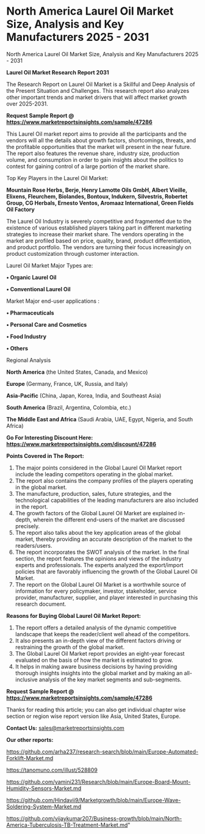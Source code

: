 # North America Laurel Oil Market Size, Analysis and Key Manufacturers 2025 - 2031
 North America Laurel Oil Market Size, Analysis and Key Manufacturers 2025 - 2031

<strong>Laurel Oil Market Research Report 2031</strong>

The Research Report on Laurel Oil Market is a Skillful and Deep Analysis of the Present Situation and Challenges. This research report also analyzes other important trends and market drivers that will affect market growth over 2025-2031.

<strong>Request Sample Report @ <a href=https://www.marketreportsinsights.com/sample/47286>https://www.marketreportsinsights.com/sample/47286</a></strong>

This Laurel Oil market report aims to provide all the participants and the vendors will all the details about growth factors, shortcomings, threats, and the profitable opportunities that the market will present in the near future. The report also features the revenue share, industry size, production volume, and consumption in order to gain insights about the politics to contest for gaining control of a large portion of the market share.

Top Key Players in the Laurel Oil Market:

<strong>Mountain Rose Herbs, Berje, Henry Lamotte Oils GmbH, Albert Vieille, Elixens, Fleurchem, Biolandes, Bontoux, Indukern, Silvestris, Robertet Group, CG Herbals, Ernesto Ventos, Aromaaz International, Green Fields Oil Factory</strong>

The Laurel Oil Industry is severely competitive and fragmented due to the existence of various established players taking part in different marketing strategies to increase their market share. The vendors operating in the market are profiled based on price, quality, brand, product differentiation, and product portfolio. The vendors are turning their focus increasingly on product customization through customer interaction.

Laurel Oil Market Major Types are:

<strong>•  Organic Laurel Oil

•  Conventional Laurel Oil</strong>

Market Major end-user applications :

<strong>•  Pharmaceuticals

•  Personal Care and Cosmetics

•  Food Industry

•  Others</strong>

Regional Analysis

</u><strong><b>North America</b></strong> (the United States, Canada, and Mexico)

<strong><b>Europe </b></strong>(Germany, France, UK, Russia, and Italy)

<strong><b>Asia-Pacific</b></strong> (China, Japan, Korea, India, and Southeast Asia)

<strong><b>South America</b></strong> (Brazil, Argentina, Colombia, etc.)

<strong><b>The Middle East and Africa</b></strong> (Saudi Arabia, UAE, Egypt, Nigeria, and South Africa)

<strong>Go For Interesting Discount Here: <a href=https://www.marketreportsinsights.com/discount/47286>https://www.marketreportsinsights.com/discount/47286</a></strong>

<strong>Points Covered in The Report:</strong>
<ol>
  <li>The major points considered in the Global Laurel Oil Market report include the leading competitors operating in the global market.</li>
  <li>The report also contains the company profiles of the players operating in the global market.</li>
  <li>The manufacture, production, sales, future strategies, and the technological capabilities of the leading manufacturers are also included in the report.</li>
  <li>The growth factors of the Global Laurel Oil Market are explained in-depth, wherein the different end-users of the market are discussed precisely.</li>
  <li>The report also talks about the key application areas of the global market, thereby providing an accurate description of the market to the readers/users.</li>
  <li>The report incorporates the SWOT analysis of the market. In the final section, the report features the opinions and views of the industry experts and professionals. The experts analyzed the export/import policies that are favorably influencing the growth of the Global Laurel Oil Market.</li>
  <li>The report on the Global Laurel Oil Market is a worthwhile source of information for every policymaker, investor, stakeholder, service provider, manufacturer, supplier, and player interested in purchasing this research document.</li>
</ol>
<strong>Reasons for Buying Global Laurel Oil Market Report:</strong>

<ol>
  <li>The report offers a detailed analysis of the dynamic competitive landscape that keeps the reader/client well ahead of the competitors.</li>
  <li>It also presents an in-depth view of the different factors driving or restraining the growth of the global market.</li>
  <li>The Global Laurel Oil Market report provides an eight-year forecast evaluated on the basis of how the market is estimated to grow.</li>
  <li>It helps in making aware business decisions by having providing thorough insights insights into the global market and by making an all-inclusive analysis of the key market segments and sub-segments.</li>
</ol>
<strong>Request Sample Report @ <a href=https://www.marketreportsinsights.com/sample/47286>https://www.marketreportsinsights.com/sample/47286</a></strong>


Thanks for reading this article; you can also get individual chapter wise section or region wise report version like Asia, United States, Europe.

<strong>Contact Us:</strong>
sales@marketreportsinsights.com

<strong>Our other reports:</strong>

<a href=https://github.com/arha237/research-search/blob/main/Europe-Automated-Forklift-Market.md>https://github.com/arha237/research-search/blob/main/Europe-Automated-Forklift-Market.md</a>

<a href=https://tanomuno.com/illust/528809>https://tanomuno.com/illust/528809</a>

<a href=https://github.com/yamini231/Research/blob/main/Europe-Board-Mount-Humidity-Sensors-Market.md>https://github.com/yamini231/Research/blob/main/Europe-Board-Mount-Humidity-Sensors-Market.md</a>

<a href=https://github.com/Hindavii9/Marketgrowth/blob/main/Europe-Wave-Soldering-System-Market.md>https://github.com/Hindavii9/Marketgrowth/blob/main/Europe-Wave-Soldering-System-Market.md</a>

<a href=https://github.com/vijaykumar207/Business-growth/blob/main/North-America-Tuberculosis-TB-Treatment-Market.md>https://github.com/vijaykumar207/Business-growth/blob/main/North-America-Tuberculosis-TB-Treatment-Market.md</a>"

